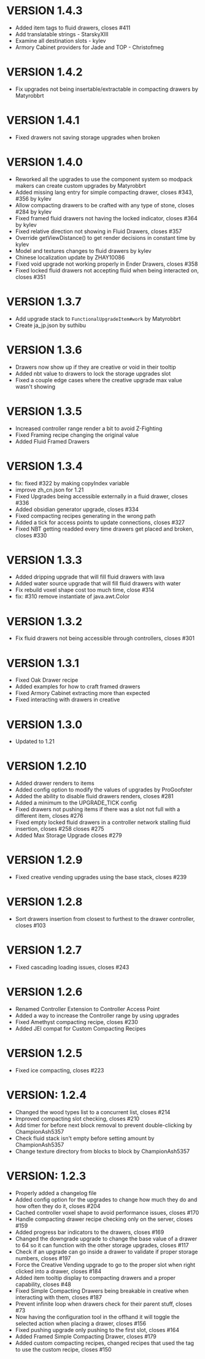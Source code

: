 # VERSION 1.4.3

* Added item tags to fluid drawers, closes #411
* Add translatable strings - StarskyXIII
* Examine all destination slots - kylev
* Armory Cabinet providers for Jade and TOP - Christofmeg

# VERSION 1.4.2
* Fix upgrades not being insertable/extractable in compacting drawers by Matyrobbrt

# VERSION 1.4.1
* Fixed drawers not saving storage upgrades when broken

# VERSION 1.4.0
* Reworked all the upgrades to use the component system so modpack makers can create custom upgrades by Matyrobbrt
* Added missing lang entry for simple compacting drawer, closes #343, #356 by kylev
* Allow compacting drawers to be crafted with any type of stone, closes #284 by kylev
* Fixed framed fluid drawers not having the locked indicator, closes #364 by kylev
* Fixed relative direction not showing in Fluid Drawers, closes #357
* Override getViewDistance() to get render decisions in constant time by kylev
* Model and textures changes to fluid drawers by kylev
* Chinese localization update by ZHAY10086
* Fixed void upgrade not working properly in Ender Drawers, closes #358
* Fixed locked fluid drawers not accepting fluid when being interacted on, closes #351

# VERSION 1.3.7
* Add upgrade stack to `FunctionalUpgradeItem#work` by Matyrobbrt
* Create ja_jp.json by suthibu

# VERSION 1.3.6
* Drawers now show up if they are creative or void in their tooltip
* Added nbt value to drawers to lock the storage upgrades slot
* Fixed a couple edge cases where the creative upgrade max value wasn't showing

# VERSION 1.3.5
* Increased controller range render a bit to avoid Z-Fighting
* Fixed Framing recipe changing the original value
* Added Fluid Framed Drawers

# VERSION 1.3.4
* fix: fixed #322 by making copyIndex variable
* improve zh_cn.json for 1.21
* Fixed Upgrades being accessible externally in a fluid drawer, closes #336
* Added obsidian generator upgrade, closes #334
* Fixed compacting recipes generating in the wrong path
* Added a tick for access points to update connections, closes #327
* Fixed NBT getting readded every time drawers get placed and broken, closes #330

# VERSION 1.3.3
* Added dripping upgrade that will fill fluid drawers with lava
* Added water source upgrade that will fill fluid drawers with water
* Fix rebuild voxel shape cost too much time, close #314
* fix: #310 remove instantiate of java.awt.Color

# VERSION 1.3.2
* Fix fluid drawers not being accessible through controllers, closes #301

# VERSION 1.3.1
* Fixed Oak Drawer recipe
* Added examples for how to craft framed drawers
* Fixed Armory Cabinet extracting more than expected
* Fixed interacting with drawers in creative

# VERSION 1.3.0
* Updated to 1.21

# VERSION 1.2.10

* Added drawer renders to items
* Added config option to modify the values of upgrades by ProGoofster
* Added the ability to disable fluid drawers renders, closes #281
* Added a minimum to the UPGRADE_TICK config
* Fixed drawers not pushing items if there was a slot not full with a different item, closes #276 
* Fixed empty locked fluid drawers in a controller network stalling fluid insertion, closes #258 closes #275
* Added Max Storage Upgrade closes #279

# VERSION 1.2.9
* Fixed creative vending upgrades using the base stack, closes #239

# VERSION 1.2.8
* Sort drawers insertion from closest to furthest to the drawer controller, closes #103

# VERSION 1.2.7
* Fixed cascading loading issues, closes #243

# VERSION 1.2.6
* Renamed Controller Extension to Controller Access Point
* Added a way to increase the Controller range by using upgrades
* Fixed Amethyst compacting recipe, closes #230 
* Added JEI compat for Custom Compacting Recipes

# VERSION 1.2.5
* Fixed ice compacting, closes #223

# VERSION: 1.2.4

* Changed the wood types list to a concurrent list, closes #214
* Improved compacting slot checking, closes #210
* Add timer for before next block removal to prevent double-clicking by ChampionAsh5357
* Check fluid stack isn't empty before setting amount by ChampionAsh5357
* Change texture directory from blocks to block by ChampionAsh5357

# VERSION: 1.2.3

* Properly added a changelog file
* Added config option for the upgrades to change how much they do and how often they do it, closes #204
* Cached controller voxel shape to avoid performance issues, closes #170
* Handle compacting drawer recipe checking only on the server, closes #159
* Added progress bar indicators to the drawers, closes #169
* Changed the downgrade upgrade to change the base value of a drawer to 64 so it can function with the other storage
  upgrades, closes #117
* Check if an upgrade can go inside a drawer to validate if proper storage numbers, closes #197
* Force the Creative Vending upgrade to go to the proper slot when right clicked into a drawer, closes #184
* Added item tooltip display to compacting drawers and a proper capability, closes #48
* Fixed Simple Compacting Drawers being breakable in creative when interacting with them, closes #187
* Prevent infinite loop when drawers check for their parent stuff, closes #73
* Now having the configuration tool in the offhand it will toggle the selected action when placing a drawer, closes #156
* Fixed pushing upgrade only pushing to the first slot, closes #164
* Added Framed Simple Compacting Drawer, closes #179
* Added custom compacting recipes, changed recipes that used the tag to use the custom recipe, closes #150
